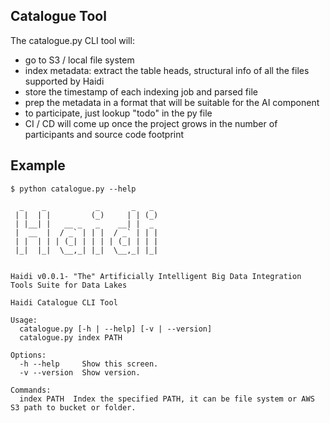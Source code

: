 ## Catalogue Tool

The catalogue.py CLI tool will:

- go to S3 / local file system
- index metadata: extract the table heads, structural info of all the files supported by Haidi
- store the timestamp of each indexing job and parsed file
- prep the metadata in a format that will be suitable for the AI component
- to participate, just lookup "todo" in the py file
- CI / CD will come up once the project grows in the number of participants and source code footprint

## Example 

`$ python catalogue.py --help`

```
  _    _           _       _   _ 
 | |  | |         (_)     | | (_)
 | |__| |   __ _   _    __| |  _ 
 |  __  |  / _` | | |  / _` | | |
 | |  | | | (_| | | | | (_| | | |
 |_|  |_|  \__,_| |_|  \__,_| |_|
                                 
                                 
Haidi v0.0.1- "The" Artificially Intelligent Big Data Integration Tools Suite for Data Lakes

Haidi Catalogue CLI Tool

Usage:
  catalogue.py [-h | --help] [-v | --version]
  catalogue.py index PATH

Options:
  -h --help     Show this screen.
  -v --version  Show version.
 
Commands:
  index PATH  Index the specified PATH, it can be file system or AWS S3 path to bucket or folder.
```